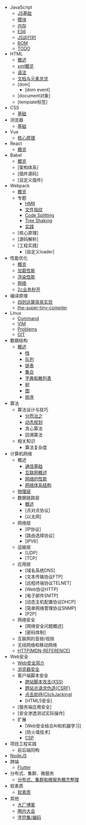 - JavaScript
  - [JS基础](./docs/javascript/basic.md)
  - [模块](./docs/javascript/module.md)
  - [内存](./docs/javascript/memory.md)
  - [ES6](./docs/javascript/es6.md)
  - [JS运行时](./docs/javascript/runtime.md)
  - [BOM](./docs/javascript/bom.md)
  - [TODO](./docs/javascript/todo.md)
- HTML
  - [概述](./docs/html/html_summary.md)
  - [xml概览](./docs/html/xml.md)
  - [语法](./docs/html/html_syntax.md)
  - [文档与元素总览](./docs/html/html_element.md)
  - [dom]
    - [dom event]
  - [document对象]
  - [template标签]
- CSS
  - [基础](./docs/css/index.md)
- 浏览器
  - [基础](./docs/css/index.md)
- Vue
  - [核心原理](./docs/vue/core.md)
- React
  - [概览](./docs/react/overview.md)
- Babel
  - [概览](./docs/babel/babel_summary.md)
  - [架构体系]
  - [插件源码]
  - [自定义插件]
- Webpack
  - [概览](./docs/webpack/overview.md)
  - 专题
    - [HMR](./docs/webpack/01-HMR.md)
    - [文件指纹](./docs/webpack/02-文件指纹.md)
    - [Code Splitting](./docs/webpack/03-code-splitting.md)
    - [Tree Shaking](./docs/webpack/04-tree-shaking.md)
    - [实践](./docs/webpack/06-实践.md)
  - [核心原理]
  - [源码解析]
  - [工程实践]
    - [自定义loader]
- 性能优化
  - [概览](./docs/performance/index.md)
  - [加载性能](./docs/performance/loading.md)
  - [渲染性能](./docs/performance/render.md)
  - [网络](./docs/performance/network.md)
  - [2c业务秒开](./docs/performance/2c.md)
- 编译原理
  - [四则运算简易实现](./docs/compiler/calculator-parse.md)
  - [the-super-tiny-compiler](https://the-super-tiny-compiler.glitch.me/)
- Linux
  - [Command](./docs/linux/command.md)
  - [VIM](./docs/linux/vim.md)
  - [Problems](./docs/linux/problems.md)
  - [GIT](./docs/linux/git.md)
- 数据结构
  - [概述](./docs/data-structure/overview.md)
    - [栈](./docs/data-structure/01-stack.md)
    - [队列](./docs/data-structure/02-queue.md)
    - [链表](./docs/data-structure/03-linkedlist.md)
    - [集合](./docs/data-structure/04-set.md)
    - [字典和散列表](./docs/data-structure/05-dictionary-hashtable.md)
    - [树](./docs/data-structure/06-tree.md)
    - [图](./docs/data-structure/07-graph.md)
    - [排序](./docs/data-structure/08-sort.md)
- 算法
  - 算法设计与技巧
    - [分而治之](./docs/algorithm/divide-and-conquer.md)
    - [动态规划](./docs/algorithm/dynamic-programming.md)
    - 贪心算法
    - 回溯算法       
  - 相关知识
    - 算法复杂度
- 计算机网络
  - 概述
    - [通信基础](./docs/network/summary/communication_foundation.md)
    - [互联网概述](./docs/network/summary/internet.md)
    - [网络的性能](./docs/network/summary/performance.md)
    - [网络体系结构](./docs/network/summary/structure.md)
  - [物理层](./docs/network/physical-layer.md)
  - 数据链路层
    - [概述](./docs/network/data-link.md)
    - [点对点协议]
    - [以太网]
  - 网络层
    - [IP协议]
    - [路由选择协议]
    - [IPV6]
  - 运输层
    - [UDP]
    - [TCP]
  - 应用层
    - [域名系统DNS]
    - [文本传输协议FTP]
    - [远程终端协议TELNET]
    - [Web协议HTTP]
    - [电子邮件SMTP]
    - [动态主机配置协议DHCP]
    - [简单网络管理协议SNMP]
    - [P2P]
  - 网络安全
    - [网络安全问题概述]
    - [密码体制]
  - 互联网的音频/视频
  - 无线网络和移动网络
  - [HTTP(MDN-REFERENCE)](https://developer.mozilla.org/en-US/docs/Web/HTTP)
- Web安全
    - [Web安全简介](./docs/web-security/introducation.md)
    - [浏览器安全](./docs/web-security/browser.md)
    - 客户端脚本安全
        - [跨站脚本攻击(XSS)](./docs/web-security/xss.md)
        - [跨站点请求伪造(CSRF)](./docs/web-security/csrf.md)
        - [点击劫持(ClickJacking)](./docs/web-security/clickjacking.md)
        - [HTML5安全]
    - [服务端应用安全]
    - [安全渗透测试实际操作]
    - 扩展
        - [Web安全结合AI和机器学习]
        - [防火墙技术]
        - [CSP](https://developer.mozilla.org/en-US/docs/Web/HTTP/CSP)
- 项目工程实践 
  - 前后端同构
- [NodeJS](./docs/nodejs/index.md)
- 跨端 
  - [Flutter](./docs/kuaduan/flutter.md)
- 分布式、集群、微服务
  - [分布式、集群和微服务概念整理](https://www.cnblogs.com/xishuai/p/6039838.html)
- 软素质
  - [软素质](./docs/soft/index.md)
- 其他
  - [大厂博客](./docs/others/blogs.md)
  - [圈内大会](./docs/others/meeting.md)
  - [字符集/编码](./docs/others/charset.md)
